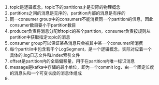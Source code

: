 1. topic是逻辑概念，topic下的partitions才是实际的物理概念
2. partitions之间的消息是无序的，partition内部的消息是有序的
3. 同一consumer group中的consumers不能消费同一个partition的信息，因此consumer数目要小于partition数目
4. producer负责将消息分配给topic的某个partition，consumer负责按规则从partition中获取指定topic的消息
5. consumer group可以保证某条消息只会被其中某一个consumer所消费
6. 每个partitiin中包含若干个LogSegment，是一个逻辑概念，实际对应着一个具体的.log日志文件和.index索引文件
7. offset是partition内的全局偏移量，用于在partition内唯一标识消息
8. mesaage是kafka中存储的最小单位，即为一个commit log，由一个固定长度的消息头和一个可变长度的消息体组成
9. 